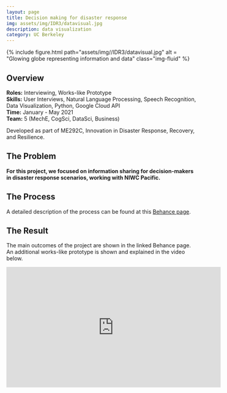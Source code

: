 ```yaml
---
layout: page
title: Decision making for disaster response
img: assets/img/IDR3/datavisual.jpg
description: data visualization
category: UC Berkeley
---
```

<div class="row">
    <div class="col-sm mt-3 mt-md-0">
        {% include figure.html path="assets/img//IDR3/datavisual.jpg" alt = "Glowing globe representing information and data" class="img-fluid" %}
    </div>
</div>

## Overview
**Roles:** Interviewing, Works-like Prototype  
**Skills:** User Interviews, Natural Language Processing, Speech Recognition, Data Visualization, Python, Google Cloud API  
**Time:** January - May 2021  
**Team:** 5 (MechE, CogSci, DataSci, Business)   

Developed as part of ME292C, Innovation in Disaster Response, Recovery, and Resilience.

## The Problem
**For this project, we focused on information sharing for decision-makers in disaster response scenarios, working with NIWC Pacific.**

## The Process
A detailed description of the process can be found at this <a href="https://www.behance.net/gallery/118926929/SRT-Project-Page" target="_blank">Behance page</a>.

## The Result
The main outcomes of the project are shown in the linked Behance page. An additional works-like prototype is shown and explained in the video below. 
<iframe width="560" height="315" src="https://www.youtube.com/embed/v3BKnIvi7BM" frameborder="0" allow="accelerometer; autoplay; clipboard-write; encrypted-media; gyroscope; picture-in-picture" allowfullscreen></iframe>